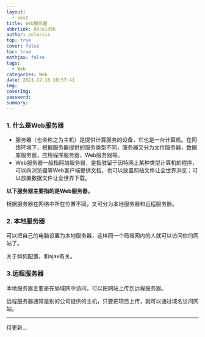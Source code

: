 ```yaml
---
layout:
  - post
title: Web服务器
abbrlink: 80ca1d96
author: polariis
top: true
cover: false
toc: true
mathjax: false
tags:
  - Web
categories: Web
date: 2021-12-18 19:57:41
img:
coverImg:
password:
summary:
---
```




### 1. 什么是Web服务器

- 服务器（也会称之为主机）是提供计算服务的设备，它也是一台计算机。在网络环境下，根据服务器提供的服务类型不同，服务器又分为文件服务器，数据库服务器，应用程序服务器，Web服务器等。
- Web服务器一般指网站服务器，是指驻留于因特网上某种类型计算机的程序，可以向浏览器等Web客户端提供文档，也可以放置网站文件让全世界浏览；可以放置数据文件让全世界下载。

**以下服务器主要指的是Web服务器。**

根据服务器在网络中所在位置不同，又可分为本地服务器和远程服务器。





### 2. 本地服务器

可以把自己的电脑设置为本地服务器，这样同一个局域网内的人就可以访问你的网站了。

关于如何配置，和ajax有关。



### 3.远程服务器

本地服务器主要是在局域网中访问，可以把网站上传到远程服务器。

远程服务器通常是别的公司提供的主机，只要把项目上传，就可以通过域名访问网站。





------

待更新...
